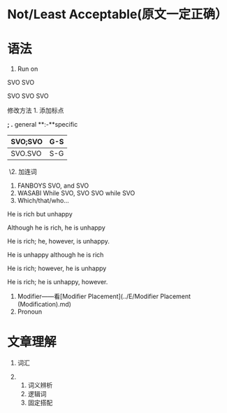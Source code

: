 # Not/Least Acceptable(原文一定正确）

# 语法

1. Run on

SVO SVO

SVO SVO SVO

修改方法 1. 添加标点

**;  .** general   **:-**specific

| SVO;SVO | G-S  |
| ------- | ---- |
| SVO.SVO | S-G  |

​    \2. 加连词

1. FANBOYS  SVO, and SVO
2. WASABI     While SVO, SVO   SVO while SVO
3. Which/that/who…

He is rich but unhappy

Although he is rich, he is unhappy

He is rich; he, however, is unhappy.

He is unhappy although he is rich

He is rich; however, he is unhappy

He is rich; he is unhappy, however.

1. Modifier——看[Modifier Placement](../E/Modifier Placement (Modification).md)
2. Pronoun

# 文章理解

1. 词汇

2. 1. 词义辨析
   2. 逻辑词
   3. 固定搭配